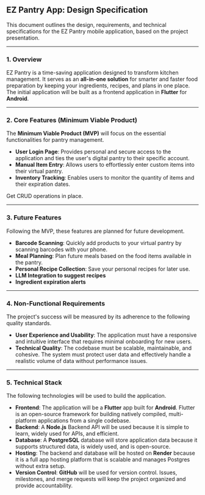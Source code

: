 ## EZ Pantry App: Design Specification

This document outlines the design, requirements, and technical specifications for the EZ Pantry mobile application, based on the project presentation.

---

### 1. Overview

EZ Pantry is a time-saving application designed to transform kitchen management. It serves as an **all-in-one solution** for smarter and faster food preparation by keeping your ingredients, recipes, and plans in one place. The initial application will be built as a frontend application in **Flutter** for **Android**.

---

### 2. Core Features (Minimum Viable Product)

The **Minimum Viable Product (MVP)** will focus on the essential functionalities for pantry management.

* **User Login Page**: Provides personal and secure access to the application and ties the user's digital pantry to their specific account.
* **Manual Item Entry**: Allows users to effortlessly enter custom items into their virtual pantry.
* **Inventory Tracking**: Enables users to monitor the quantity of items and their expiration dates.

Get CRUD operations in place.

---

### 3. Future Features

Following the MVP, these features are planned for future development.

* **Barcode Scanning**: Quickly add products to your virtual pantry by scanning barcodes with your phone.
* **Meal Planning**: Plan future meals based on the food items available in the pantry.
* **Personal Recipe Collection**: Save your personal recipes for later use.
* **LLM Integration to suggest recipes**
* **Ingredient expiration alerts**

---

### 4. Non-Functional Requirements

The project's success will be measured by its adherence to the following quality standards.

* **User Experience and Usability**: The application must have a responsive and intuitive interface that requires minimal onboarding for new users.
* **Technical Quality**: The codebase must be scalable, maintainable, and cohesive. The system must protect user data and effectively handle a realistic volume of data without performance issues.

---

### 5. Technical Stack

The following technologies will be used to build the application.

* **Frontend**: The application will be a **Flutter** app built for **Android**. Flutter is an open-source framework for building natively compiled, multi-platform applications from a single codebase.
* **Backend**: A **Node.js** Backend API will be used because it is simple to learn, widely used for APIs, and efficient.
* **Database**: A **PostgreSQL** database will store application data because it supports structured data, is widely used, and is open-source.
* **Hosting**: The backend and database will be hosted on **Render** because it is a full app hosting platform that is scalable and manages Postgres without extra setup.
* **Version Control**: **GitHub** will be used for version control. Issues, milestones, and merge requests will keep the project organized and provide accountability.



